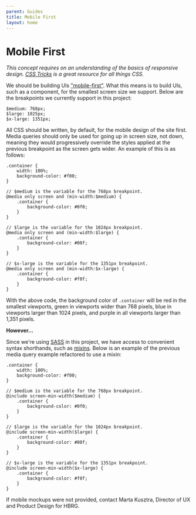 ```yaml
---
parent: Guides
title: Mobile First
layout: home
---
```


# Mobile First

*This concept requires on an understanding of the basics of responsive design. [CSS Tricks](https://css-tricks.com/?s=responsive%20design) is a great resource for all things CSS.*

We should be building UIs
["mobile-first"](https://www.browserstack.com/guide/how-to-implement-mobile-first-design).
What this means is to build UIs, such as a component, for the smallest
screen size we support. Below are the breakpoints we currently support in
this project:

    $medium: 768px;
    $large: 1025px;
    $x-large: 1351px;

All CSS should be written, by default, for the mobile design of the site
first. Media queries should only be used for going up in screen size, not
down, meaning they would progressively override the styles applied at the
previous breakpoint as the screen gets wider. An example of this is as
follows:

    .container {
        width: 100%;
        background-color: #f00;
    }
    
    // $medium is the variable for the 768px breakpoint.
    @media only screen and (min-width:$medium) {
        .container {
            background-color: #0f0;
        }
    }
    
    // $large is the variable for the 1024px breakpoint.
    @media only screen and (min-width:$large) {
        .container {
            background-color: #00f;
        }
    }
    
    // $x-large is the variable for the 1351px breakpoint.
    @media only screen and (min-width:$x-large) {
        .container {
            background-color: #f0f;
        }
    }


With the above code, the background color of `.container` will be red in
the smallest viewports, green in viewports wider than 768 pixels, blue in
viewports larger than 1024 pixels, and purple in all viewports larger
than 1,351 pixels.

**However...**

Since we're using [SASS](https://sass-lang.com/documentation) in this
project, we have access to convenient syntax shorthands, such as
[mixins](https://sass-lang.com/documentation/at-rules/mixin). Below is an
example of the previous media query example refactored to use a mixin:


    .container {
        width: 100%;
        background-color: #f00;
    }
    
    // $medium is the variable for the 768px breakpoint.
    @include screen-min-width($medium) {
        .container {
            background-color: #0f0;
        }
    }
    
    // $large is the variable for the 1024px breakpoint.
    @include screen-min-width($large) {
        .container {
            background-color: #00f;
        }
    }
    
    // $x-large is the variable for the 1351px breakpoint.
    @include screen-min-width($x-large) {
        .container {
            background-color: #f0f;
        }
    }


If mobile mockups were not provided, contact Marta Kusztra, Director of
UX and Product Design for HBRG.